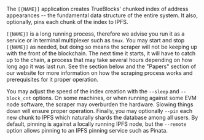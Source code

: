 <!-- markdownlint-disable MD041 -->
The `[{NAME}]` application creates TrueBlocks' chunked index of address appearances -- the
fundamental data structure of the entire system. It also, optionally, pins each chunk of the index
to IPFS.

`[{NAME}]` is a long running process, therefore we advise you run it as a service or in terminal
multiplexer such as `tmux`. You may start and stop `[{NAME}]` as needed, but doing so means the
scraper will not be keeping up with the front of the blockchain. The next time it starts, it will
have to catch up to the chain, a process that may take several hours depending on how long ago it
was last run. See the section below and the "Papers" section of our website for more information
on how the scraping process works and prerequisites for it proper operation.

You may adjust the speed of the index creation with the `--sleep` and `--block_cnt` options. On
some machines, or when running against some EVM node software, the scraper may overburden the
hardware. Slowing things down will ensure proper operation. Finally, you may optionally `--pin`
each new chunk to IPFS which naturally shards the database among all users. By default, pinning
is against a locally running IPFS node, but the `--remote` option allows pinning to an IPFS
pinning service such as Pinata.
